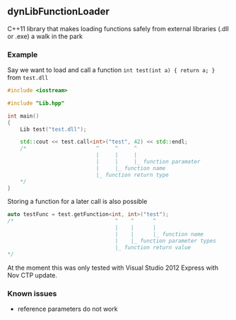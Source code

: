 ## dynLibFunctionLoader

C++11 library that makes loading functions safely from external libraries (.dll or .exe) a walk in the park

### Example

Say we want to load and call a function `int test(int a) { return a; }` from `test.dll`

```C++
#include <iostream>

#include "Lib.hpp"

int main()
{
    Lib test("test.dll");

    std::cout << test.call<int>("test", 42) << std::endl;
    /*                      ^     ^     ^
                            |     |     |
                            |     |     |_ function paramater
                            |     |_ function name
                            |_ function return type
    */
}
```

Storing a function for a later call is also possible

```C++
auto testFunc = test.getFunction<int, int>("test");
/*                                ^    ^      ^
                                  |    |      |
                                  |    |      |_ function name
                                  |    |_ function parameter types
                                  |_ function return value
*/
```

At the moment this was only tested with Visual Studio 2012 Express with Nov CTP update.

### Known issues
- reference parameters do not work
